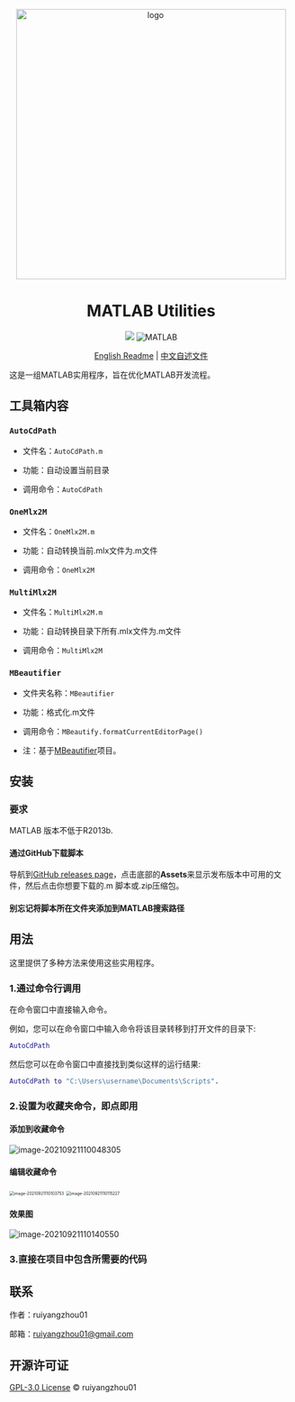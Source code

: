<p align="center">
	<img width="480px" alt="logo" src="media/logo.png" align="center" />
	<h1 align="center">MATLAB Utilities</h1>
</p>
<p align="center">
	<img src="https://img.shields.io/github/v/release/ruiyangzhou01/MATLAB-Utilities?&color=blue&logo=hack-the-box"/>
	<img alt="MATLAB" src="https://img.shields.io/badge/-MATLAB-00ADD8?style=flat&logo=matrix&logoColor=white"/>
</p>
<p align="center">
	<a href="https://github.com/ruiyangzhou01/MATLAB-Utilities/blob/main/README.md">English Readme</a>  | 
	<a href="https://github.com/ruiyangzhou01/MATLAB-Utilities/blob/main/README_zh.md">中文自述文件</a>
</p>

这是一组MATLAB实用程序，旨在优化MATLAB开发流程。

## 工具箱内容

### `AutoCdPath`

- 文件名：`AutoCdPath.m`

- 功能：自动设置当前目录

- 调用命令：`AutoCdPath`

### `OneMlx2M`

- 文件名：`OneMlx2M.m`

- 功能：自动转换当前.mlx文件为.m文件

- 调用命令：`OneMlx2M`

### `MultiMlx2M`

- 文件名：`MultiMlx2M.m`

- 功能：自动转换目录下所有.mlx文件为.m文件

- 调用命令：`MultiMlx2M`

### `MBeautifier`

- 文件夹名称：`MBeautifier`

- 功能：格式化.m文件

- 调用命令：`MBeautify.formatCurrentEditorPage()`

- 注：基于[MBeautifier](https://github.com/davidvarga/MBeautifier)项目。

## 安装

### 要求

MATLAB 版本不低于R2013b.

#### 通过GitHub下载脚本

导航到[GitHub releases page](https://github.com/ruiyangzhou01/MATLAB-Utilities/releases)，点击底部的**Assets**来显示发布版本中可用的文件，然后点击你想要下载的.m 脚本或.zip压缩包。

#### 别忘记将脚本所在文件夹添加到MATLAB搜索路径

## 用法

这里提供了多种方法来使用这些实用程序。

### 1.通过命令行调用

在命令窗口中直接输入命令。

例如，您可以在命令窗口中输入命令将该目录转移到打开文件的目录下:

```matlab
AutoCdPath
```

然后您可以在命令窗口中直接找到类似这样的运行结果:

```matlab
AutoCdPath to "C:\Users\username\Documents\Scripts".
```

### 2.设置为收藏夹命令，即点即用

#### 添加到收藏命令

<img src="media/image-20210921110048305.png" alt="image-20210921110048305" style="zoom：50%;" />

#### 编辑收藏命令

<img src="media/image-20210921110103753.png" alt="image-20210921110103753" style="zoom:50%;" />

<img src="media/image-20210921110115227.png" alt="image-20210921110115227" style="zoom:50%;" />

#### 效果图

<img src="media/image-20210921110140550.png" alt="image-20210921110140550"  /> 

### 3.直接在项目中包含所需要的代码

## 联系

作者：ruiyangzhou01

邮箱：[ruiyangzhou01@gmail.com](mailto:ruiyangzhou01@gmail.com)

## 开源许可证

[GPL-3.0 License](https://github.com/ruiyangzhou01/MATLAB-Utilities/blob/main/LICENSE) © ruiyangzhou01
